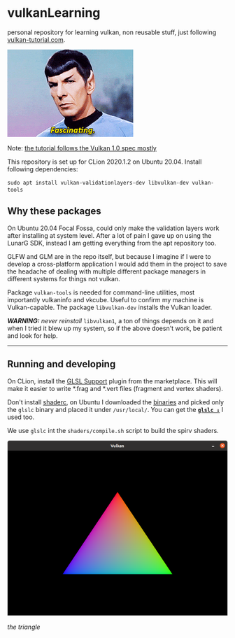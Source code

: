 # vulkanLearning
personal repository for learning vulkan, non reusable stuff, just following [vulkan-tutorial.com](https://vulkan-tutorial.com/).

![](images/spock.gif)

Note: [the tutorial follows the Vulkan 1.0 spec mostly](https://www.khronos.org/registry/vulkan/specs/1.0/html/)

This repository is set up for CLion 2020.1.2 on Ubuntu 20.04. Install following dependencies:

    sudo apt install vulkan-validationlayers-dev libvulkan-dev vulkan-tools
    
## Why these packages

On Ubuntu 20.04 Focal Fossa, could only make the validation layers work after installing at system level. 
After a lot of pain I gave up on using the LunarG SDK, instead I am getting everything from the apt repository too. 

GLFW and GLM are in the repo itself, but because I imagine if I were to develop a cross-platform application I would add them
in the project to save the headache of dealing with multiple different package managers in different systems for things 
not vulkan. 

Package `vulkan-tools` is needed for command-line utilities, most importantly vulkaninfo and vkcube. Useful to confirm my machine is Vulkan-capable.
The package `libvulkan-dev` installs the Vulkan loader.

***WARNING:*** *never reinstall* `libvulkan1`, a ton of things depends on it and when I tried it blew up my system, so if 
the above doesn't work, be patient and look for help.    

---

## Running and developing

On CLion, install the [GLSL Support](https://plugins.jetbrains.com/plugin/6993-glsl-support) plugin from the marketplace.
This will make it easier to write *.frag and *.vert files (fragment and vertex shaders).

Don't install [shaderc](https://github.com/google/shaderc), on Ubuntu I downloaded the [binaries](https://storage.googleapis.com/shaderc/badges/build_link_linux_clang_release.html)
and picked only the `glslc` binary and placed it under `/usr/local/`. You can get the  [**`glslc ↓`**](https://drive.google.com/uc?export=download&confirm=c8GS&id=1koFW-DJjkRWG5IMBVgz7rsDUaZRIWVyP)  I used too.

We use `glslc` int the `shaders/compile.sh` script to build the spirv shaders.

![](images/the_triangle.png)

*the triangle*

